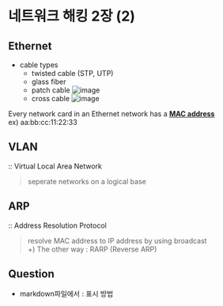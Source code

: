 # 네트워크 해킹 2장 (2)

## Ethernet  
* cable types  
  * twisted cable (STP, UTP)  
  * glass fiber
  * patch cable
![image](https://user-images.githubusercontent.com/112924701/194453186-4a253b5b-65fb-4ad8-ae21-510afb0447bf.png)
  * cross cable
![image](https://user-images.githubusercontent.com/112924701/194453241-bafcd2aa-6fc1-4b00-83e6-702a35531422.png)

Every network card in an Ethernet network has a **<u>MAC address</u>**  
ex) aa:bb:cc:11:22:33

## VLAN  
:: Virtual Local Area Network  
> seperate networks on a logical base

## ARP  
:: Address Resolution Protocol
> resolve MAC address to IP address by using broadcast  
+) The other way : RARP (Reverse ARP)

## Question
* markdown파일에서 : 표시 방법